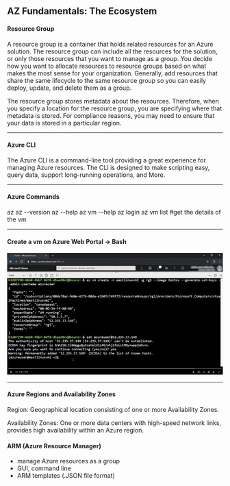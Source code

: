 AZ Fundamentals: The Ecosystem
----
#### Resource Group

A resource group is a container that holds related resources for an Azure solution. The resource group can include all the resources for the solution, or only those resources that you want to manage as a group. You decide how you want to allocate resources to resource groups based on what makes the most sense for your organization. Generally, add resources that share the same lifecycle to the same resource group so you can easily deploy, update, and delete them as a group.

The resource group stores metadata about the resources. Therefore, when you specify a location for the resource group, you are specifying where that metadata is stored. For compliance reasons, you may need to ensure that your data is stored in a particular region.

----
#### Azure CLI

The Azure CLI is a command-line tool providing a great experience for managing Azure resources. The CLI is designed to make scripting easy, query data, support long-running operations, and More.

---
#### Azure Commands
az
az --version
az --help
az vm --help
az login
az vm list #get the details of the vm 

----


#### Create a vm on Azure Web Portal -> Bash
![aaa](create%20a%20vm.jpg)



----

#### Azure Regions and Availability Zones

Region: Geographical location consisting of one or more Availability Zones.   

Availability Zones: One or more data centers with high-speed network links, provides high availability within an Azure region.

#### ARM (Azure Resource Manager)

- manage Azure resources as a group
- GUI, command line
- ARM templates (.JSON file format)



